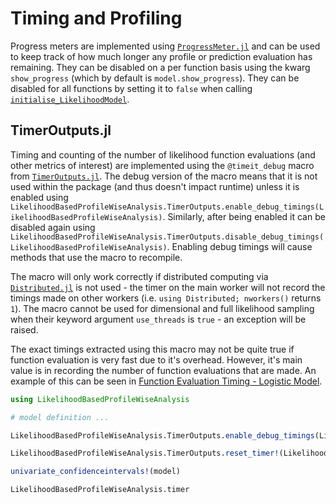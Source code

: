 # Timing and Profiling

Progress meters are implemented using [`ProgressMeter.jl`](https://github.com/timholy/ProgressMeter.jl) and can be used to keep track of how much longer any profile or prediction evaluation has remaining. They can be disabled on a per function basis using the kwarg `show_progress` (which by default is `model.show_progress`). They can be disabled for all functions by setting it to `false` when calling [`initialise_LikelihoodModel`](@ref).

## TimerOutputs.jl

Timing and counting of the number of likelihood function evaluations (and other metrics of interest) are implemented using the `@timeit_debug` macro from [`TimerOutputs.jl`](https://github.com/KristofferC/TimerOutputs.jl). The debug version of the macro means that it is not used within the package (and thus doesn't impact runtime) unless it is enabled using `LikelihoodBasedProfileWiseAnalysis.TimerOutputs.enable_debug_timings(LikelihoodBasedProfileWiseAnalysis)`. Similarly, after being enabled it can be disabled again using `LikelihoodBasedProfileWiseAnalysis.TimerOutputs.disable_debug_timings(LikelihoodBasedProfileWiseAnalysis)`. Enabling debug timings will cause methods that use the macro to recompile.

The macro will only work correctly if distributed computing via [`Distributed.jl`](https://docs.julialang.org/en/v1/stdlib/Distributed/) is not used - the timer on the main worker will not record the timings made on other workers (i.e. `using Distributed; nworkers()` returns `1`). The macro cannot be used for dimensional and full likelihood sampling when their keyword argument `use_threads` is `true` - an exception will be raised.

The exact timings extracted using this macro may not be quite true if function evaluation is very fast due to it's overhead. However, it's main value is in recording the number of function evaluations that are made. An example of this can be seen in [Function Evaluation Timing - Logistic Model](@ref).

```julia
using LikelihoodBasedProfileWiseAnalysis

# model definition ...

LikelihoodBasedProfileWiseAnalysis.TimerOutputs.enable_debug_timings(LikelihoodBasedProfileWiseAnalysis)

LikelihoodBasedProfileWiseAnalysis.TimerOutputs.reset_timer!(LikelihoodBasedProfileWiseAnalysis.timer)

univariate_confidenceintervals!(model)

LikelihoodBasedProfileWiseAnalysis.timer
```